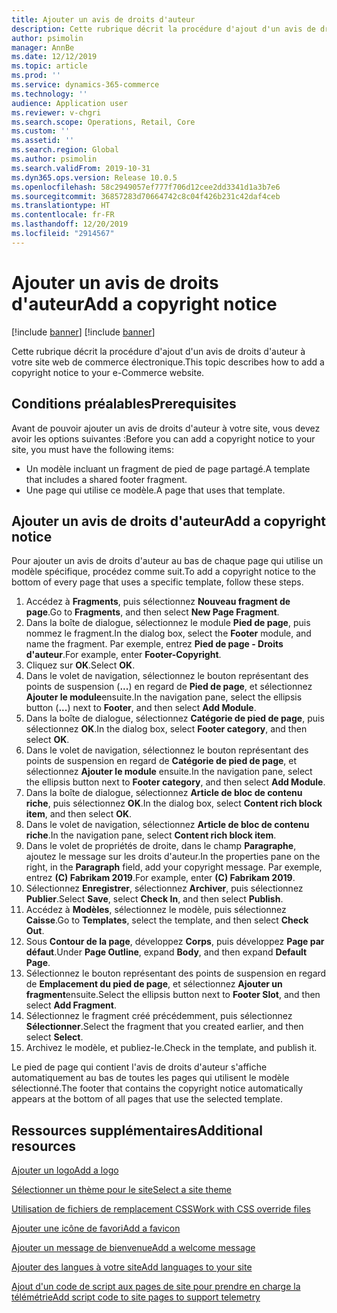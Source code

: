 ```yaml
---
title: Ajouter un avis de droits d'auteur
description: Cette rubrique décrit la procédure d'ajout d'un avis de droits d'auteur à votre site web de commerce électronique.
author: psimolin
manager: AnnBe
ms.date: 12/12/2019
ms.topic: article
ms.prod: ''
ms.service: dynamics-365-commerce
ms.technology: ''
audience: Application user
ms.reviewer: v-chgri
ms.search.scope: Operations, Retail, Core
ms.custom: ''
ms.assetid: ''
ms.search.region: Global
ms.author: psimolin
ms.search.validFrom: 2019-10-31
ms.dyn365.ops.version: Release 10.0.5
ms.openlocfilehash: 58c2949057ef777f706d12cee2dd3341d1a3b7e6
ms.sourcegitcommit: 36857283d70664742c8c04f426b231c42daf4ceb
ms.translationtype: HT
ms.contentlocale: fr-FR
ms.lasthandoff: 12/20/2019
ms.locfileid: "2914567"
---
```

# <a name="add-a-copyright-notice"></a><span data-ttu-id="1ed94-103">Ajouter un avis de droits d'auteur</span><span class="sxs-lookup"><span data-stu-id="1ed94-103">Add a copyright notice</span></span>

[!include [banner](includes/preview-banner.md)]
[!include [banner](includes/banner.md)]

<span data-ttu-id="1ed94-104">Cette rubrique décrit la procédure d'ajout d'un avis de droits d'auteur à votre site web de commerce électronique.</span><span class="sxs-lookup"><span data-stu-id="1ed94-104">This topic describes how to add a copyright notice to your e-Commerce website.</span></span>

## <a name="prerequisites"></a><span data-ttu-id="1ed94-105">Conditions préalables</span><span class="sxs-lookup"><span data-stu-id="1ed94-105">Prerequisites</span></span>

<span data-ttu-id="1ed94-106">Avant de pouvoir ajouter un avis de droits d'auteur à votre site, vous devez avoir les options suivantes :</span><span class="sxs-lookup"><span data-stu-id="1ed94-106">Before you can add a copyright notice to your site, you must have the following items:</span></span>

- <span data-ttu-id="1ed94-107">Un modèle incluant un fragment de pied de page partagé.</span><span class="sxs-lookup"><span data-stu-id="1ed94-107">A template that includes a shared footer fragment.</span></span>
- <span data-ttu-id="1ed94-108">Une page qui utilise ce modèle.</span><span class="sxs-lookup"><span data-stu-id="1ed94-108">A page that uses that template.</span></span>

## <a name="add-a-copyright-notice"></a><span data-ttu-id="1ed94-109">Ajouter un avis de droits d'auteur</span><span class="sxs-lookup"><span data-stu-id="1ed94-109">Add a copyright notice</span></span>

<span data-ttu-id="1ed94-110">Pour ajouter un avis de droits d'auteur au bas de chaque page qui utilise un modèle spécifique, procédez comme suit.</span><span class="sxs-lookup"><span data-stu-id="1ed94-110">To add a copyright notice to the bottom of every page that uses a specific template, follow these steps.</span></span>

1. <span data-ttu-id="1ed94-111">Accédez à **Fragments**, puis sélectionnez **Nouveau fragment de page**.</span><span class="sxs-lookup"><span data-stu-id="1ed94-111">Go to **Fragments**, and then select **New Page Fragment**.</span></span>
1. <span data-ttu-id="1ed94-112">Dans la boîte de dialogue, sélectionnez le module **Pied de page**, puis nommez le fragment.</span><span class="sxs-lookup"><span data-stu-id="1ed94-112">In the dialog box, select the **Footer** module, and name the fragment.</span></span> <span data-ttu-id="1ed94-113">Par exemple, entrez **Pied de page - Droits d'auteur**.</span><span class="sxs-lookup"><span data-stu-id="1ed94-113">For example, enter **Footer-Copyright**.</span></span>
1. <span data-ttu-id="1ed94-114">Cliquez sur **OK**.</span><span class="sxs-lookup"><span data-stu-id="1ed94-114">Select **OK**.</span></span>
1. <span data-ttu-id="1ed94-115">Dans le volet de navigation, sélectionnez le bouton représentant des points de suspension (**...**) en regard de **Pied de page**, et sélectionnez **Ajouter le module**ensuite.</span><span class="sxs-lookup"><span data-stu-id="1ed94-115">In the navigation pane, select the ellipsis button (**...**) next to **Footer**, and then select **Add Module**.</span></span>
1. <span data-ttu-id="1ed94-116">Dans la boîte de dialogue, sélectionnez **Catégorie de pied de page**, puis sélectionnez **OK**.</span><span class="sxs-lookup"><span data-stu-id="1ed94-116">In the dialog box, select **Footer category**, and then select **OK**.</span></span>
1. <span data-ttu-id="1ed94-117">Dans le volet de navigation, sélectionnez le bouton représentant des points de suspension en regard de **Catégorie de pied de page**, et sélectionnez **Ajouter le module** ensuite.</span><span class="sxs-lookup"><span data-stu-id="1ed94-117">In the navigation pane, select the ellipsis button next to **Footer category**, and then select **Add Module**.</span></span>
1. <span data-ttu-id="1ed94-118">Dans la boîte de dialogue, sélectionnez **Article de bloc de contenu riche**, puis sélectionnez **OK**.</span><span class="sxs-lookup"><span data-stu-id="1ed94-118">In the dialog box, select **Content rich block item**, and then select **OK**.</span></span>
1. <span data-ttu-id="1ed94-119">Dans le volet de navigation, sélectionnez **Article de bloc de contenu riche**.</span><span class="sxs-lookup"><span data-stu-id="1ed94-119">In the navigation pane, select **Content rich block item**.</span></span>
1. <span data-ttu-id="1ed94-120">Dans le volet de propriétés de droite, dans le champ **Paragraphe**, ajoutez le message sur les droits d'auteur.</span><span class="sxs-lookup"><span data-stu-id="1ed94-120">In the properties pane on the right, in the **Paragraph** field, add your copyright message.</span></span> <span data-ttu-id="1ed94-121">Par exemple, entrez **(C) Fabrikam 2019**.</span><span class="sxs-lookup"><span data-stu-id="1ed94-121">For example, enter **(C) Fabrikam 2019**.</span></span>
1. <span data-ttu-id="1ed94-122">Sélectionnez **Enregistrer**, sélectionnez **Archiver**, puis sélectionnez **Publier**.</span><span class="sxs-lookup"><span data-stu-id="1ed94-122">Select **Save**, select **Check In**, and then select **Publish**.</span></span>
1. <span data-ttu-id="1ed94-123">Accédez à **Modèles**, sélectionnez le modèle, puis sélectionnez **Caisse**.</span><span class="sxs-lookup"><span data-stu-id="1ed94-123">Go to **Templates**, select the template, and then select **Check Out**.</span></span>
1. <span data-ttu-id="1ed94-124">Sous **Contour de la page**, développez **Corps**, puis développez **Page par défaut**.</span><span class="sxs-lookup"><span data-stu-id="1ed94-124">Under **Page Outline**, expand **Body**, and then expand **Default Page**.</span></span>
1. <span data-ttu-id="1ed94-125">Sélectionnez le bouton représentant des points de suspension en regard de **Emplacement du pied de page**, et sélectionnez **Ajouter un fragment**ensuite.</span><span class="sxs-lookup"><span data-stu-id="1ed94-125">Select the ellipsis button next to **Footer Slot**, and then select **Add Fragment**.</span></span>
1. <span data-ttu-id="1ed94-126">Sélectionnez le fragment créé précédemment, puis sélectionnez **Sélectionner**.</span><span class="sxs-lookup"><span data-stu-id="1ed94-126">Select the fragment that you created earlier, and then select **Select**.</span></span>
1. <span data-ttu-id="1ed94-127">Archivez le modèle, et publiez-le.</span><span class="sxs-lookup"><span data-stu-id="1ed94-127">Check in the template, and publish it.</span></span>

<span data-ttu-id="1ed94-128">Le pied de page qui contient l'avis de droits d'auteur s'affiche automatiquement au bas de toutes les pages qui utilisent le modèle sélectionné.</span><span class="sxs-lookup"><span data-stu-id="1ed94-128">The footer that contains the copyright notice automatically appears at the bottom of all pages that use the selected template.</span></span>

## <a name="additional-resources"></a><span data-ttu-id="1ed94-129">Ressources supplémentaires</span><span class="sxs-lookup"><span data-stu-id="1ed94-129">Additional resources</span></span>

[<span data-ttu-id="1ed94-130">Ajouter un logo</span><span class="sxs-lookup"><span data-stu-id="1ed94-130">Add a logo</span></span>](add-logo.md)

[<span data-ttu-id="1ed94-131">Sélectionner un thème pour le site</span><span class="sxs-lookup"><span data-stu-id="1ed94-131">Select a site theme</span></span>](select-site-theme.md)

[<span data-ttu-id="1ed94-132">Utilisation de fichiers de remplacement CSS</span><span class="sxs-lookup"><span data-stu-id="1ed94-132">Work with CSS override files</span></span>](css-override-files.md)

[<span data-ttu-id="1ed94-133">Ajouter une icône de favori</span><span class="sxs-lookup"><span data-stu-id="1ed94-133">Add a favicon</span></span>](add-favicon.md)

[<span data-ttu-id="1ed94-134">Ajouter un message de bienvenue</span><span class="sxs-lookup"><span data-stu-id="1ed94-134">Add a welcome message</span></span>](add-welcome-message.md)

[<span data-ttu-id="1ed94-135">Ajouter des langues à votre site</span><span class="sxs-lookup"><span data-stu-id="1ed94-135">Add languages to your site</span></span>](add-languages-to-site.md)

[<span data-ttu-id="1ed94-136">Ajout d'un code de script aux pages de site pour prendre en charge la télémétrie</span><span class="sxs-lookup"><span data-stu-id="1ed94-136">Add script code to site pages to support telemetry</span></span>](add-telemetry.md)

